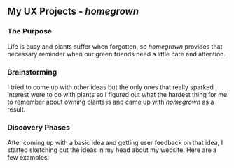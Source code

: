 ## My UX Projects - *homegrown*

### The Purpose
Life is busy and plants suffer when forgotten, so *homegrown* provides that necessary reminder when our green friends need a little care and attention. 

### Brainstorming
I tried to come up with other ideas but the only ones that really sparked interest were to do with plants so I figured out what the hardest thing for me to remember about owning plants is and came up with *homegrown* as a result.

### Discovery Phases
After coming up with a basic idea and getting user feedback on that idea, I started sketching out the ideas in my head about my website. Here are a few examples: 
